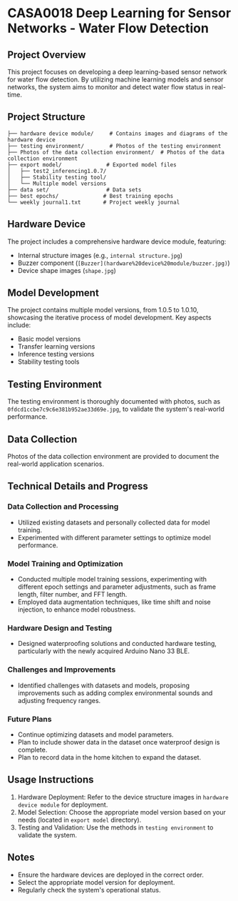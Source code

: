 # CASA0018 Deep Learning for Sensor Networks - Water Flow Detection

## Project Overview
This project focuses on developing a deep learning-based sensor network for water flow detection. By utilizing machine learning models and sensor networks, the system aims to monitor and detect water flow status in real-time.

## Project Structure
```
├── hardware device module/     # Contains images and diagrams of the hardware device
├── testing environment/        # Photos of the testing environment
├── Photos of the data collection environment/  # Photos of the data collection environment
├── export model/              # Exported model files
│   ├── test2_inferencing1.0.7/
│   ├── Stability testing tool/
│   └── Multiple model versions
├── data set/                  # Data sets
├── best epochs/              # Best training epochs
└── weekly journal1.txt       # Project weekly journal
```

## Hardware Device
The project includes a comprehensive hardware device module, featuring:
- Internal structure images (e.g., `internal structure.jpg`)
- Buzzer component (`[Buzzer](hardware%20device%20module/buzzer.jpg)`)
- Device shape images (`shape.jpg`)

## Model Development
The project contains multiple model versions, from 1.0.5 to 1.0.10, showcasing the iterative process of model development. Key aspects include:
- Basic model versions
- Transfer learning versions
- Inference testing versions
- Stability testing tools

## Testing Environment
The testing environment is thoroughly documented with photos, such as `0fdcd1ccbe7c9c6e381b952ae33d69e.jpg`, to validate the system's real-world performance.

## Data Collection
Photos of the data collection environment are provided to document the real-world application scenarios.

## Technical Details and Progress
### Data Collection and Processing
- Utilized existing datasets and personally collected data for model training.
- Experimented with different parameter settings to optimize model performance.

### Model Training and Optimization
- Conducted multiple model training sessions, experimenting with different epoch settings and parameter adjustments, such as frame length, filter number, and FFT length.
- Employed data augmentation techniques, like time shift and noise injection, to enhance model robustness.

### Hardware Design and Testing
- Designed waterproofing solutions and conducted hardware testing, particularly with the newly acquired Arduino Nano 33 BLE.

### Challenges and Improvements
- Identified challenges with datasets and models, proposing improvements such as adding complex environmental sounds and adjusting frequency ranges.

### Future Plans
- Continue optimizing datasets and model parameters.
- Plan to include shower data in the dataset once waterproof design is complete.
- Plan to record data in the home kitchen to expand the dataset.

## Usage Instructions
1. Hardware Deployment: Refer to the device structure images in `hardware device module` for deployment.
2. Model Selection: Choose the appropriate model version based on your needs (located in `export model` directory).
3. Testing and Validation: Use the methods in `testing environment` to validate the system.

## Notes
- Ensure the hardware devices are deployed in the correct order.
- Select the appropriate model version for deployment.
- Regularly check the system's operational status.
